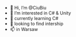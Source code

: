 - 👋 Hi, I’m @CiuBiu
- 👀 I’m interested in C# & Unity
- 🌱 currently learning C#
- 💞️ looking to find intership
- 📫 in Warsaw

<!---
ciubiu/ciubiu is a ✨ special ✨ repository because its `README.md` (this file) appears on your GitHub profile.
You can click the Preview link to take a look at your changes.
--->
